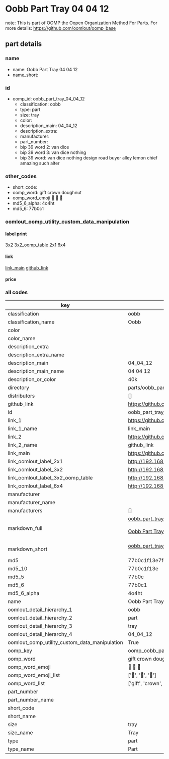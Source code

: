 # Oobb Part Tray 04 04 12  

note: This is part of OOMP the Oopen Organization Method For Parts. For more details: https://github.com/oomlout/oomp_base

##  part details





### name
* name: Oobb Part Tray 04 04 12
* name_short: 
### id
* oomp_id: oobb_part_tray_04_04_12
  * classification: oobb
  * type: part
  * size: tray
  * color: 
  * description_main: 04_04_12
  * description_extra: 
  * manufacturer: 
  * part_number: 
  * bip 39 word 2: van dice
  * bip 39 word 3: van dice nothing
  * bip 39 word: van dice nothing design road buyer alley lemon chief amazing such alter

### other_codes
* short_code: 
* oomp_word: gift crown doughnut
* oomp_word_emoji :gift: :crown: :doughnut:
* md5_6_alpha: 4o4ht
* md5_6: 77b0c1






### oomlout_oomp_utility_custom_data_manipulation
#### label print
[3x2](http://192.168.1.245:1112/?label=oomp%204o4ht)
[3x2_oomp_table](http://192.168.1.107:1112/?label=oomp%204o4ht)
[2x1](http://192.168.1.242:1112/?label=oomp%204o4ht)
[6x4](http://192.168.1.55:1112/?label=oomp%204o4ht)    

#### link

[link_main](https://github.com/oomlout/oomlout_oomp_current_version_messy/tree/main/parts/oobb_part_tray_04_04_12) [github_link](https://github.com/oomlout/oomlout_oomp_part_src/tree/main/parts/oobb_part_tray_04_04_12)                             

#### price







### all codes 
| key | value |  
| --- | --- |  
| classification | oobb |  
| classification_name | Oobb |  
| color |  |  
| color_name |  |  
| description_extra |  |  
| description_extra_name |  |  
| description_main | 04_04_12 |  
| description_main_name | 04 04 12 |  
| description_or_color | 40k |  
| directory | parts/oobb_part_tray_04_04_12 |  
| distributors | [] |  
| github_link | https://github.com/oomlout/oomlout_oomp_part_src/tree/main/parts/oobb_part_tray_04_04_12 |  
| id | oobb_part_tray_04_04_12 |  
| link_1 | https://github.com/oomlout/oomlout_oomp_current_version_messy/tree/main/parts/oobb_part_tray_04_04_12 |  
| link_1_name | link_main |  
| link_2 | https://github.com/oomlout/oomlout_oomp_part_src/tree/main/parts/oobb_part_tray_04_04_12 |  
| link_2_name | github_link |  
| link_main | https://github.com/oomlout/oomlout_oomp_current_version_messy/tree/main/parts/oobb_part_tray_04_04_12 |  
| link_oomlout_label_2x1 | http://192.168.1.242:1112/?label=oomp%204o4ht |  
| link_oomlout_label_3x2 | http://192.168.1.245:1112/?label=oomp%204o4ht |  
| link_oomlout_label_3x2_oomp_table | http://192.168.1.107:1112/?label=oomp%204o4ht |  
| link_oomlout_label_6x4 | http://192.168.1.55:1112/?label=oomp%204o4ht |  
| manufacturer |  |  
| manufacturer_name |  |  
| manufacturers | [] |  
| markdown_full | [oobb_part_tray_04_04_12](https://github.com/oomlout/oomlout_oomp_current_version_messy/tree/main/parts/oobb_part_tray_04_04_12)<br>[](https://github.com/oomlout/oomlout_oomp_current_version_messy/tree/main/parts/oobb_part_tray_04_04_12)<br>[Oobb Part Tray 04 04 12](https://github.com/oomlout/oomlout_oomp_current_version_messy/tree/main/parts/oobb_part_tray_04_04_12)<br><br> |  
| markdown_short | [oobb_part_tray_04_04_12](https://github.com/oomlout/oomlout_oomp_current_version_messy/tree/main/parts/oobb_part_tray_04_04_12)<br><br> |  
| md5 | 77b0c1f13e7fc0d07ddd73bd2d8f5f89 |  
| md5_10 | 77b0c1f13e |  
| md5_5 | 77b0c |  
| md5_6 | 77b0c1 |  
| md5_6_alpha | 4o4ht |  
| name | Oobb Part Tray 04 04 12 |  
| oomlout_detail_hierarchy_1 | oobb |  
| oomlout_detail_hierarchy_2 | part |  
| oomlout_detail_hierarchy_3 | tray |  
| oomlout_detail_hierarchy_4 | 04_04_12 |  
| oomlout_oomp_utility_custom_data_manipulation | True |  
| oomp_key | oomp_oobb_part_tray_04_04_12 |  
| oomp_word | gift crown doughnut |  
| oomp_word_emoji | :gift: :crown: :doughnut: |  
| oomp_word_emoji_list | [':gift:', ':crown:', ':doughnut:'] |  
| oomp_word_list | ['gift', 'crown', 'doughnut'] |  
| part_number |  |  
| part_number_name |  |  
| short_code |  |  
| short_name |  |  
| size | tray |  
| size_name | Tray |  
| type | part |  
| type_name | Part |  
